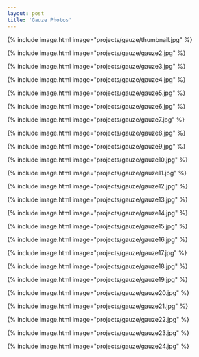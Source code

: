 ```yaml
---
layout: post
title: 'Gauze Photos'
---
```


{% include image.html image="projects/gauze/thumbnail.jpg" %}

{% include image.html image="projects/gauze/gauze2.jpg" %}

{% include image.html image="projects/gauze/gauze3.jpg" %}

{% include image.html image="projects/gauze/gauze4.jpg" %}

{% include image.html image="projects/gauze/gauze5.jpg" %}

{% include image.html image="projects/gauze/gauze6.jpg" %}

{% include image.html image="projects/gauze/gauze7.jpg" %}

{% include image.html image="projects/gauze/gauze8.jpg" %}

{% include image.html image="projects/gauze/gauze9.jpg" %}

{% include image.html image="projects/gauze/gauze10.jpg" %}

{% include image.html image="projects/gauze/gauze11.jpg" %}

{% include image.html image="projects/gauze/gauze12.jpg" %}

{% include image.html image="projects/gauze/gauze13.jpg" %}

{% include image.html image="projects/gauze/gauze14.jpg" %}

{% include image.html image="projects/gauze/gauze15.jpg" %}

{% include image.html image="projects/gauze/gauze16.jpg" %}

{% include image.html image="projects/gauze/gauze17.jpg" %}

{% include image.html image="projects/gauze/gauze18.jpg" %}

{% include image.html image="projects/gauze/gauze19.jpg" %}

{% include image.html image="projects/gauze/gauze20.jpg" %}

{% include image.html image="projects/gauze/gauze21.jpg" %}

{% include image.html image="projects/gauze/gauze22.jpg" %}

{% include image.html image="projects/gauze/gauze23.jpg" %}

{% include image.html image="projects/gauze/gauze24.jpg" %}